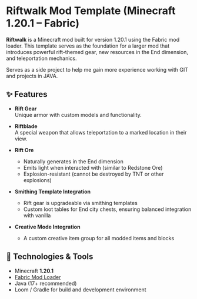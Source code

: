 # Riftwalk Mod Template (Minecraft 1.20.1 – Fabric)

**Riftwalk** is a Minecraft mod built for version 1.20.1 using the Fabric mod loader. This template serves as the foundation for a larger mod that introduces powerful rift-themed gear, new resources in the End dimension, and teleportation mechanics.

Serves as a side project to help me gain more experience working with GIT and projects in JAVA.

## ✨ Features

- **Rift Gear**  
  Unique armor with custom models and functionality.

- **Riftblade**  
  A special weapon that allows teleportation to a marked location in their view.

- **Rift Ore**  
  - Naturally generates in the End dimension  
  - Emits light when interacted with (similar to Redstone Ore)  
  - Explosion-resistant (cannot be destroyed by TNT or other explosions)

- **Smithing Template Integration**  
  - Rift gear is upgradeable via smithing templates  
  - Custom loot tables for End city chests, ensuring balanced integration with vanilla

- **Creative Mode Integration**  
  - A custom creative item group for all modded items and blocks

## 🧰 Technologies & Tools

- Minecraft **1.20.1**
- [Fabric Mod Loader](https://fabricmc.net/)
- Java (17+ recommended)
- Loom / Gradle for build and development environment
